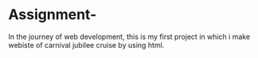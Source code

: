# Assignment-
In the journey of web development, this is my first project in which i make webiste of carnival jubilee cruise by using html.
